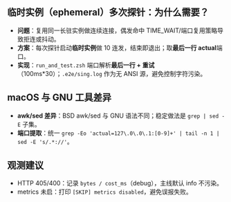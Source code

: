 ## 临时实例（ephemeral）多次探针：为什么需要？

- **问题**：复用同一长驻实例做连续连接，偶发命中 TIME_WAIT/端口复用策略导致拒连或抖动。
- **方案**：每次探针启动**临时实例**做 10 连发，结束即退出；取**最后一行 actual**端口。
- **实现**：`run_and_test.zsh` 端口解析**最后一行 + 重试**（100ms*30）；`.e2e/sing.log` 作为无 ANSI 源，避免控制字符污染。

## macOS 与 GNU 工具差异
- **awk/sed 差异**：BSD awk/sed 与 GNU 语法不同；稳定做法是 `grep | sed -E` 子集。
- **端口提取**：统一 `grep -Eo 'actual=127\.0\.0\.1:[0-9]+' | tail -n 1 | sed -E 's/.*://'`。

## 观测建议
- HTTP 405/400：记录 `bytes / cost_ms`（debug），主线默认 info 不污染。
- metrics 未启：打印 `[SKIP] metrics disabled`，避免误报失败。
